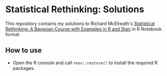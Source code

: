 # Statistical Rethinking: Solutions

This repository contains my solutions to Richard McElreath's [Statistical Rethinking: A Bayesian Course with Examples in R and Stan](https://github.com/rmcelreath/stat_rethinking_2020) in R Notebook format.

## How to use

* Open the R console and call `renv::restore()` to install the required R packages.
